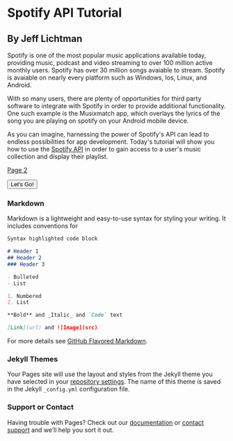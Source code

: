 # Spotify API Tutorial
## By Jeff Lichtman

Spotify is one of the most popular music applications available today, providing music, podcast and video streaming to over 100 million active monthly users. Spotify has over 30 million songs avaiable to stream. Spotify is avaiable on nearly every platform such as Windows, Ios, Linux, and Android.  

With so many users, there are plenty of opportunities for third party software to integrate with Spotify in order to provide additional functionality. One such example is the Musixmatch app, which overlays the lyrics of the song you are playing on spotify on your Android mobile device.

As you can imagine, harnessing the power of Spotify's API can lead to endless possibilities for app development. Today's tutorial will show you how to use the [Spotify API](https://developer.spotify.com/web-api/) in order to gain access to a user's music collection and display their playlist.

[Page 2](https://licktopia.github.io/page2)

<button class="button-save large">Let's Go!</button>

### Markdown

Markdown is a lightweight and easy-to-use syntax for styling your writing. It includes conventions for

```markdown
Syntax highlighted code block

# Header 1
## Header 2
### Header 3

- Bulleted
- List

1. Numbered
2. List

**Bold** and _Italic_ and `Code` text

[Link](url) and ![Image](src)
```

For more details see [GitHub Flavored Markdown](https://guides.github.com/features/mastering-markdown/).

### Jekyll Themes

Your Pages site will use the layout and styles from the Jekyll theme you have selected in your [repository settings](https://github.com/Licktopia/licktopia.github.io/settings). The name of this theme is saved in the Jekyll `_config.yml` configuration file.

### Support or Contact

Having trouble with Pages? Check out our [documentation](https://help.github.com/categories/github-pages-basics/) or [contact support](https://github.com/contact) and we’ll help you sort it out.
